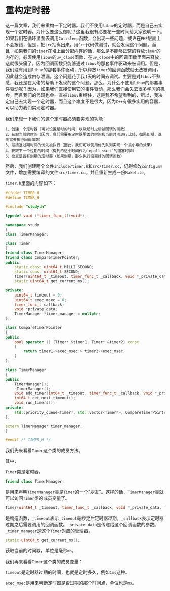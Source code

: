 # 重构定时器

这一篇文章，我们来重构一下定时器。我们不使用`libuv`的定时器，而是自己去实现一个定时器。为什么要这么做呢？这里我很有必要花一些时间给大家说明一下。如果我们在循环里面去调用`Co::sleep`函数，会出现一些问题，或许在`PHP`层面上不会报错，但是，把`src`抽离出来，用`C++`代码做测试，就会发现这个问题。而且，如果我们的`timer`在堆上面分配内存的话，那么是不能够正常的释放`timer`的内存的，必须使用`libuv`的`uv_close`函数，在`uv_close`中的回调函数里面来释放，这就很头痛了。因为回调函数只能够通过`libuv`的那套事件驱动来被调用。但是，我们没有用到`libuv`的那套事件驱动，所以释放`timer`的回调函数就无法被调用，因此就会造成内存泄漏。这个问题花了我`1`天的时间去调试。主要是对`libuv`不熟悉，我还是在大佬的帮助下发现的这个问题。那么，为什么不使用`libuv`的那套事件驱动呢？因为，如果我们直接使用它的事件驱动，那么我们会失去很多学习的机会，而且我们的代码也会一直被`libuv`束缚住，这是我不希望看到的，所以，我决定自己去实现一个定时器，而且这个难度不是很大，因为`C++`有很多实用的容器，可以助力我们实现定时器。

我们来想一下我们的这个定时器必须要实现的功能：

```shell
1、创建一个定时器（可以设置超时的时间，以及超时之后被回调的函数）
2、获取当前的时间（因为，我们需要用定时器里面的时间和当前时间进行比较，如果到期，说明需要执行回调函数）
3、最接近过期时间的优先被执行（因此，我们可以使用优先队列实现一个最小堆的效果）
4、获取下一个过期的时间（得到的这个时间作为`epoll_wait`的阻塞时间）
5、检查是否有到期的定时器（如果到期，那么执行设置好的回调函数）
```

然后，我们创建两个文件`include/timer.h`和`src/timer.cc`，记得修改`config.m4`文件，增加需要编译的文件`src/timer.cc`，并且重新生成一份`Makefile`。

`timer.h`里面的内容如下：

```cpp
#ifndef TIMER_H
#define TIMER_H

#include "study.h"

typedef void (*timer_func_t)(void*);

namespace study
{
class TimerManager;

class Timer
{
friend class TimerManager;
friend class CompareTimerPointer;
public:
    static const uint64_t MILLI_SECOND;
    static const uint64_t SECOND;
    Timer(uint64_t _timeout, timer_func_t _callback, void *_private_data, TimerManager *_timer_manager);
    static uint64_t get_current_ms();

private:
    uint64_t timeout = 0;
    uint64_t exec_msec = 0;
    timer_func_t callback;
    void *private_data;
    TimerManager *timer_manager = nullptr;
};

class CompareTimerPointer
{
public:
    bool operator () (Timer* &timer1, Timer* &timer2) const
    {
        return timer1->exec_msec > timer2->exec_msec;
    }
};

class TimerManager
{
public:
    TimerManager();
    ~TimerManager();
    void add_timer(int64_t _timeout, timer_func_t _callback, void *_private_data);
    int64_t get_next_timeout();
    void run_timers();
private:
    std::priority_queue<Timer*, std::vector<Timer*>, CompareTimerPointer> timers;
};

extern TimerManager timer_manager;
}

#endif /* TIMER_H */

```

我们先来看看`Timer`这个类的成员方法。

其中，

`Timer`类是定时器。

```cpp
friend class TimerManager;
```

是用来声明`TimerManager`类是`Timer`的一个"朋友"。这样的话，`TimerManager`类就可以访问`Timer`类的成员变量了。

```cpp
Timer(uint64_t _timeout, timer_func_t _callback, void *_private_data, TimerManager *_timer_manager);
```

是构造函数，`_timeout`表示`_timeout`毫秒之后定时器过期。`_callback`表示定时器过期之后需要调用的回调函数。`_private_data`是传递给这个回调函数的参数。`_timer_manager`是这个`Timer`对应的管理器。

```cpp
static uint64_t get_current_ms();
```

获取当前的时间戳，单位是毫秒`ms`。

我们再来看看`Timer`这个类的成员变量：

`timeout`是定时器过期的时间，也就是定时多久，例如`1ms`这种。

`exec_msec`是用来判断定时器是否过期的那个时间点，单位也是`ms`。

